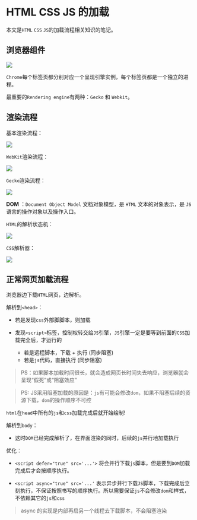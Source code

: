 # HTML CSS JS 的加载

本文是`HTML` `CSS` `JS`的加载流程相关知识的笔记。

## 浏览器组件

![](https://img.codekissyoung.com/2019/12/25/c0349bbc5871cab6a00829963af836b3.png)

`Chrome`每个标签页都分别对应一个呈现引擎实例，每个标签页都是一个独立的进程。

最重要的`Rendering engine`有两种：`Gecko` 和 `Webkit`。

## 渲染流程

基本渲染流程：

![](https://img.codekissyoung.com/2019/12/25/2f5886ad96077f6c211954c5c301da97.png)

`WebKit`渲染流程：

![](https://img.codekissyoung.com/2019/12/25/f2deb4180592c8f6f675a8806c0f7d3c.png)

`Gecko`渲染流程：

![](https://img.codekissyoung.com/2019/12/25/a3a16b79e684e22057f983bf8eec9bb7.png)

**DOM** ：`Document Object Model` 文档对象模型，是 `HTML` 文本的对象表示，是 `JS` 语言的操作对象以及操作入口。

`HTML`的解析状态机：

![](https://img.codekissyoung.com/2019/12/25/189e9305bf68469ea19fcfdf6d15a846.png)

`CSS`解析器：

![](https://img.codekissyoung.com/2019/12/25/0c6e8ea42ac0f17cb79e673cf3c5c06b.png)

## 正常网页加载流程

浏览器边下载`HTML`网页，边解析。

解析到`<head>`：

- 若是发现`css`外部脚脚本，则加载

- 发现`<script>`标签，控制权转交给`JS`引擎，`JS`引擎一定是要等到前面的`CSS`加载完全后，才运行的
  - 若是远程脚本，下载 + 执行 (同步阻塞)
  - 若是`js`代码，直接执行 (同步阻塞)

> PS：如果脚本加载时间很长，就会造成网页长时间失去响应，浏览器就会呈现“假死”或“阻塞效应”

> PS: JS采用阻塞加载的原因是：`js`有可能会修改`dom`，如果不阻塞后续的资源下载，`dom`的操作顺序不可控

`html`在`head`中所有的`js`和`css`加载完成后就开始绘制!

解析到`body`：

- 这时`DOM`已经完成解析了，在界面渲染的同时，后续的`js`并行地加载执行

优化：


- `<script defer="true" src='...'>` 将会并行下载`js`脚本，但是要到`DOM`加载完成后才会按顺序执行。

- `<script async="true" src='...'` 表示异步并行下载`JS`脚本，下载完成后立刻执行，不保证按照书写的顺序执行。所以需要保证`js`不会修改`dom`和样式，不依赖其它的`js`和`css`

> async 的实现是内部再启另一个线程去下载脚本，不会阻塞渲染
